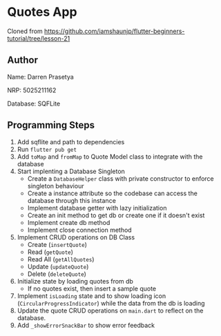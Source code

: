 # Quotes App

Cloned from https://github.com/iamshaunjp/flutter-beginners-tutorial/tree/lesson-21

## Author
Name: Darren Prasetya

NRP: 5025211162

Database: SQFLite

## Programming Steps
1. Add sqflite and path to dependencies
2. Run `flutter pub get`
3. Add `toMap` and `fromMap` to Quote Model class to integrate with the database
4. Start implenting a Database Singleton
    - Create a `DatabaseHelper` class with private constructor to enforce singleton behaviour
    - Create a instance attribute so the codebase can access the database through this instance
    - Implement database getter with lazy initialization
    - Create an init method to get db or create one if it doesn't exist
    - Implement create db method
    - Implement close connection method
5.  Implement CRUD operations on DB Class
    - Create (`insertQuote`)
    - Read (`getQuote`)
    - Read All (`getAllQuotes`)
    - Update (`updateQuote`)
    - Delete (`deleteQuote`)
7. Initialize state by loading quotes from db
    - If no quotes exist, then insert a sample quote
8. Implement `isLoading` state and to show loading icon (`CircularProgressIndicator`) while the data from the db is loading
9. Update the quote CRUD operations on `main.dart` to reflect on the database.
10. Add `_showErrorSnackBar` to show error feedback